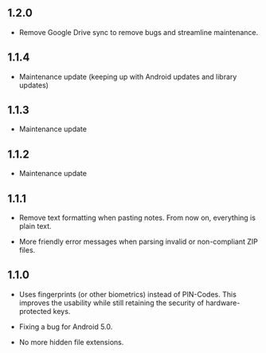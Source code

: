 ## 1.2.0

- Remove Google Drive sync to remove bugs and streamline maintenance.

## 1.1.4

- Maintenance update (keeping up with Android updates and library updates)

## 1.1.3

- Maintenance update

## 1.1.2

- Maintenance update

## 1.1.1

- Remove text formatting when pasting notes. From now on, everything is plain text.

- More friendly error messages when parsing invalid or non-compliant ZIP files.

## 1.1.0

- Uses fingerprints (or other biometrics) instead of PIN-Codes.
This improves the usability while still retaining the security of hardware-protected keys.

- Fixing a bug for Android 5.0.

- No more hidden file extensions.
